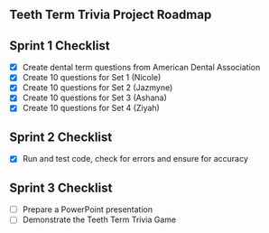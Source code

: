 ## Teeth Term Trivia Project Roadmap

## Sprint 1 Checklist
- [x] Create dental term questions from American Dental Association 
- [x] Create 10 questions for Set 1 (Nicole)
- [x] Create 10 questions for Set 2 (Jazmyne)
- [x] Create 10 questions for Set 3 (Ashana)
- [x] Create 10 questions for Set 4 (Ziyah)

## Sprint 2 Checklist
- [x] Run and test code, check for errors and ensure for accuracy 

## Sprint 3 Checklist

- [ ] Prepare a PowerPoint presentation 
- [ ] Demonstrate the Teeth Term Trivia Game
